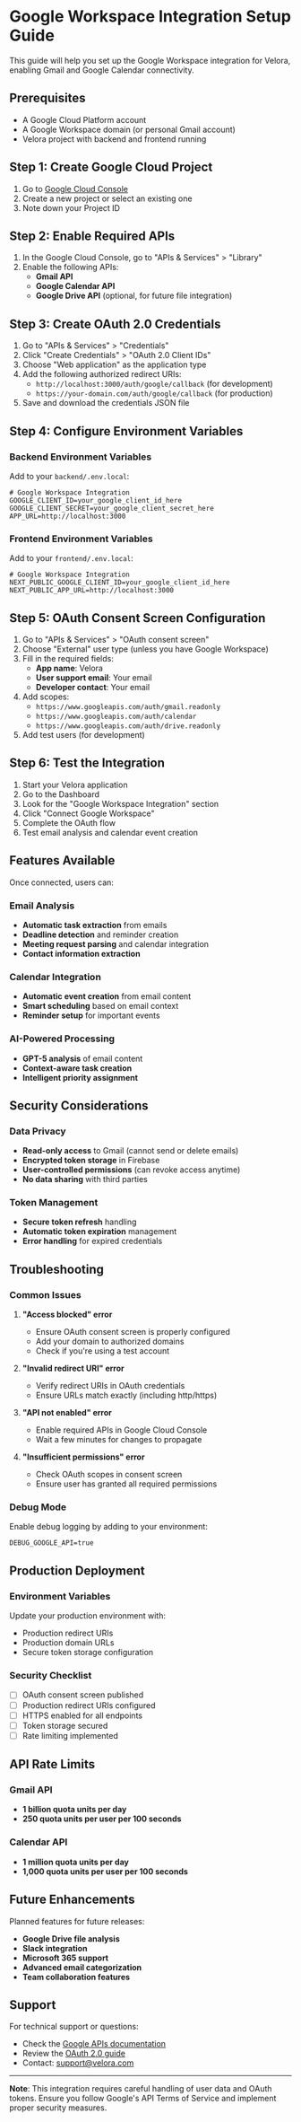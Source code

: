 # Google Workspace Integration Setup Guide

This guide will help you set up the Google Workspace integration for Velora, enabling Gmail and Google Calendar connectivity.

## Prerequisites

- A Google Cloud Platform account
- A Google Workspace domain (or personal Gmail account)
- Velora project with backend and frontend running

## Step 1: Create Google Cloud Project

1. Go to [Google Cloud Console](https://console.cloud.google.com/)
2. Create a new project or select an existing one
3. Note down your Project ID

## Step 2: Enable Required APIs

1. In the Google Cloud Console, go to "APIs & Services" > "Library"
2. Enable the following APIs:
   - **Gmail API**
   - **Google Calendar API**
   - **Google Drive API** (optional, for future file integration)

## Step 3: Create OAuth 2.0 Credentials

1. Go to "APIs & Services" > "Credentials"
2. Click "Create Credentials" > "OAuth 2.0 Client IDs"
3. Choose "Web application" as the application type
4. Add the following authorized redirect URIs:
   - `http://localhost:3000/auth/google/callback` (for development)
   - `https://your-domain.com/auth/google/callback` (for production)
5. Save and download the credentials JSON file

## Step 4: Configure Environment Variables

### Backend Environment Variables

Add to your `backend/.env.local`:

```env
# Google Workspace Integration
GOOGLE_CLIENT_ID=your_google_client_id_here
GOOGLE_CLIENT_SECRET=your_google_client_secret_here
APP_URL=http://localhost:3000
```

### Frontend Environment Variables

Add to your `frontend/.env.local`:

```env
# Google Workspace Integration
NEXT_PUBLIC_GOOGLE_CLIENT_ID=your_google_client_id_here
NEXT_PUBLIC_APP_URL=http://localhost:3000
```

## Step 5: OAuth Consent Screen Configuration

1. Go to "APIs & Services" > "OAuth consent screen"
2. Choose "External" user type (unless you have Google Workspace)
3. Fill in the required fields:
   - **App name**: Velora
   - **User support email**: Your email
   - **Developer contact**: Your email
4. Add scopes:
   - `https://www.googleapis.com/auth/gmail.readonly`
   - `https://www.googleapis.com/auth/calendar`
   - `https://www.googleapis.com/auth/drive.readonly`
5. Add test users (for development)

## Step 6: Test the Integration

1. Start your Velora application
2. Go to the Dashboard
3. Look for the "Google Workspace Integration" section
4. Click "Connect Google Workspace"
5. Complete the OAuth flow
6. Test email analysis and calendar event creation

## Features Available

Once connected, users can:

### Email Analysis
- **Automatic task extraction** from emails
- **Deadline detection** and reminder creation
- **Meeting request parsing** and calendar integration
- **Contact information extraction**

### Calendar Integration
- **Automatic event creation** from email content
- **Smart scheduling** based on email context
- **Reminder setup** for important events

### AI-Powered Processing
- **GPT-5 analysis** of email content
- **Context-aware task creation**
- **Intelligent priority assignment**

## Security Considerations

### Data Privacy
- **Read-only access** to Gmail (cannot send or delete emails)
- **Encrypted token storage** in Firebase
- **User-controlled permissions** (can revoke access anytime)
- **No data sharing** with third parties

### Token Management
- **Secure token refresh** handling
- **Automatic token expiration** management
- **Error handling** for expired credentials

## Troubleshooting

### Common Issues

1. **"Access blocked" error**
   - Ensure OAuth consent screen is properly configured
   - Add your domain to authorized domains
   - Check if you're using a test account

2. **"Invalid redirect URI" error**
   - Verify redirect URIs in OAuth credentials
   - Ensure URLs match exactly (including http/https)

3. **"API not enabled" error**
   - Enable required APIs in Google Cloud Console
   - Wait a few minutes for changes to propagate

4. **"Insufficient permissions" error**
   - Check OAuth scopes in consent screen
   - Ensure user has granted all required permissions

### Debug Mode

Enable debug logging by adding to your environment:

```env
DEBUG_GOOGLE_API=true
```

## Production Deployment

### Environment Variables
Update your production environment with:
- Production redirect URIs
- Production domain URLs
- Secure token storage configuration

### Security Checklist
- [ ] OAuth consent screen published
- [ ] Production redirect URIs configured
- [ ] HTTPS enabled for all endpoints
- [ ] Token storage secured
- [ ] Rate limiting implemented

## API Rate Limits

### Gmail API
- **1 billion quota units per day**
- **250 quota units per user per 100 seconds**

### Calendar API
- **1 million quota units per day**
- **1,000 quota units per user per 100 seconds**

## Future Enhancements

Planned features for future releases:
- **Google Drive file analysis**
- **Slack integration**
- **Microsoft 365 support**
- **Advanced email categorization**
- **Team collaboration features**

## Support

For technical support or questions:
- Check the [Google APIs documentation](https://developers.google.com/gmail/api)
- Review the [OAuth 2.0 guide](https://developers.google.com/identity/protocols/oauth2)
- Contact: support@velora.com

---

**Note**: This integration requires careful handling of user data and OAuth tokens. Ensure you follow Google's API Terms of Service and implement proper security measures.
